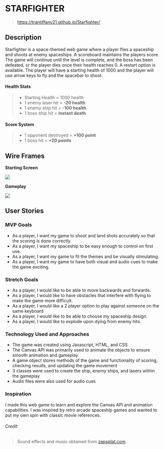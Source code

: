 # STARFIGHTER

> https://trantiffany21.github.io/Starfighter/

## Description
Starfighter is a space-themed web game where a player flies a spaceship and shoots at enemy spaceships. A scoreboard maintains the players score. The game will continue until the level is complete, and the boss has been defeated, or the player dies once their health reaches 0. A restart option is available. The player will have a starting health of 1000 and the player will use arrow keys to fly and the spacebar to shoot. 

#### Health Stats

>- Starting Health = 1000 health
>- 1 enemy laser hit = **-20 health**
>- 1 enemy ship hit = **-100 health**
>- 1 boss ship hit = **instant death**

#### Score System

>- 1 opponent destroyed = **+100 point**
>- 1 boss hit = **+20 points**


## Wire Frames
**Starting Screen**

![](https://cdn.discordapp.com/attachments/580937803869716480/874795917478330398/Untitled_Artwork.png)

**Gameplay**

![](https://cdn.discordapp.com/attachments/580937803869716480/874798726726701156/Untitled_Artwork.png)



## User Stories


### MVP Goals
- As a player, I want my game to shoot and land shots accurately so that the scoring is done correctly.
- As a player, I want my spaceship to be easy enough to control on first use.
- As a player, I want my game to fit the themes and be visually stimulating.
- As a player, I want my game to have both visual and audio cues to make the game exciting.

### Stretch Goals
- As a player, I would like to be able to move backwards and forwards.
- As a player, I would like to have obstacles that interfere with flying to make the game more difficult.
- As a player, I would like a 2 player option to play against someone on the same keyboard
- As a player, I would like to be able to choose my spaceship design.
- As a player, I would like to explode upon dying from enemy hits.


### Technology Used and Approaches
- The game was created using Javascript, HTML, and CSS
- The Canvas API was primarily used to animate the objects to ensure smooth animation and gameplay
- A game object stores methods of the game and functionality of scoring, checking results, and updating the game movement
- 3 classes were used to create the ship, enemy ships, and lasers within the gameplay
- Audio files were also used for audio cues

### Inspiration
I made this web game to learn and explore the Canvas API and animation capabilities. I was inspired by retro arcade spaceship games and wanted to put my own spin with classic movie references. 

###### Credit
> Sound effects and music obtained from [zapsplat.com](https://www.zapsplat.com).
